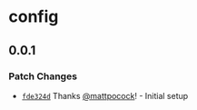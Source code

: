 # config

## 0.0.1

### Patch Changes

- [`fde324d`](https://github.com/mattpocock/turborepo-stately-demo/commit/fde324d55f25f13e6b14643281ac068bc168c7b3) Thanks [@mattpocock](https://github.com/mattpocock)! - Initial setup

